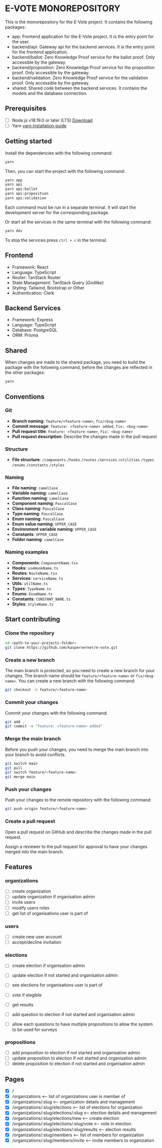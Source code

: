 # E-VOTE MONOREPOSITORY

This is the monorepository for the E-Vote project. It contains the following packages:

- app: Frontend application for the E-Vote project. It is the entry point for the user.
- backend/api: Gateway api for the backend services. It is the entry point for the frontend application.
- backend/ballot: Zero Knowledge Proof service for the ballot proof. Only accessible by the gateway.
- backend/proposition: Zero Knowledge Proof service for the proposition proof. Only accessible by the gateway.
- backend/validation: Zero Knowledge Proof service for the validation proof. Only accessible by the gateway.
- shared: Shared code between the backend services. It contains the models and the database connection.

## Prerequisites

- [ ] Node.js v18.19.0 or later (LTS) [Download](https://nodejs.org/en/download/)
- [ ] Yarn [yarn installation guide](https://classic.yarnpkg.com/en/docs/install)

## Getting started

Install the dependencies with the following command:

```bash
yarn
```

Then, you can start the project with the following command:

```bash
yarn app
yarn api
yarn api:ballot
yarn api:proposition
yarn api:validation
```

Each command must be run in a separate terminal. It will start the development server for the corresponding package.

Or start all the services in the same terminal with the following command:

```bash
yarn dev
```

To stop the services press `ctrl + c` in the terminal.

## Frontend

- Framework: React
- Language: TypeScript
- Router: TanStack Router
- State Management: TanStack Query (_Godlike_)
- Styling: Tailwind, Bootstrap or Other
- Authentication: Clerk

## Backend Services

- Framework: Express
- Language: TypeScript
- Database: PostgreSQL
- ORM: Prisma

## Shared

When changes are made to the shared package, you need to build the package with the following command, before the changes are reflected in the other packages:

```bash
yarn
```

## Conventions

### Git

- **Branch naming**: `feature/<feature-name>`, `fix/<bug-name>`
- **Commit message**: `feature: <feature-name> added`, `fix: <bug-name>`
- **Pull request title**: `Feature: <feature-name>`, `Fix: <bug-name>`
- **Pull request description**: Describe the changes made in the pull request

### Structure

- **File structure**:
  `/components`
  `/hooks`
  `/routes`
  `/services`
  `/utilities`
  `/types`
  `/enums`
  `/constants`
  `/styles`

### Naming

- **File naming**: `camelCase`
- **Variable naming**: `camelCase`
- **Function naming**: `camelCase`
- **Component naming**: `PascalCase`
- **Class naming**: `PascalCase`
- **Type naming**: `PascalCase`
- **Enum naming**: `PascalCase`
- **Enum value naming**: `UPPER_CASE`
- **Environment variable naming**: `UPPER_CASE`
- **Constants**: `UPPER_CASE`
- **Folder naming**: `camelCase`

### Naming examples

- **Components**: `ComponentName.tsx`
- **Hooks**: `useHookName.ts`
- **Routes**: `RouteName.tsx`
- **Services**: `serviceName.ts`
- **Utils**: `utilName.ts`
- **Types**: `TypeName.ts`
- **Enums**: `EnumName.ts`
- **Constants**: `CONSTANT_NAME.ts`
- **Styles**: `styleName.ts`

## Start contributing

### Clone the repository

```bash
cd <path-to-your-projects-folder>
git clone https://github.com/kasperverner/e-vote.git
```

### Create a new branch

The main branch is protected, so you need to create a new branch for your changes. The branch name should be `feature/<feature-name>` or `fix/<bug-name>`. You can create a new branch with the following command:

```bash
git checkout -b feature/<feature-name>
```

### Commit your changes

Commit your changes with the following command:

```bash
git add .
git commit -m "feature: <feature-name> added"
```

### Merge the main branch

Before you push your changes, you need to merge the main branch into your branch to avoid conflicts.

```bash
git switch main
git pull
git switch feature/<feature-name>
git merge main
```

### Push your changes

Push your changes to the remote repository with the following command:

```bash
git push origin feature/<feature-name>
```

### Create a pull request

Open a pull request on GitHub and describe the changes made in the pull request.

Assign a reviewer to the pull request for approval to have your changes merged into the main branch.

## Features

### organizations

- [ ] create organization
- [ ] update organization if organisation admin
- [ ] invite users
- [ ] modify users roles
- [ ] get list of organisations user is part of

### users

- [ ] create new user account
- [ ] accept/decline invitation

### elections

- [ ] create election if organisation admin
- [ ] update election if not started and organisation admin
- [ ] see elections for organisations user is part of
- [ ] vote if elegible
- [ ] get results

- [ ] add question to election if not started and organisation admin
- [ ] allow each questions to have multiple propositions to allow the system to be used for surveys

### propositions

- [ ] add proposition to election if not started and organisation admin
- [ ] update proposition to election if not started and organisation admin
- [ ] delete proposition to election if not started and organisation admin

## Pages

- [x] /
- [x] /organizations                                <-- list of organizations user is member of
- [x] /organizations/:slug                          <-- organization details and management
- [x] /organizations/:slug/elections                <-- list of elections for organization
- [x] /organizations/:slug/elections/:slug          <-- election details and management
- [x] /organizations/:slug/elections/new            <-- create election
- [x] /organizations/:slug/elections/:slug/vote     <-- vote in election
- [x] /organizations/:slug/elections/:slug/results  <-- election results
- [x] /organizations/:slug/members                  <-- list of members for organization
- [x] /organizations/:slug/members/invite           <-- invite members to organization
